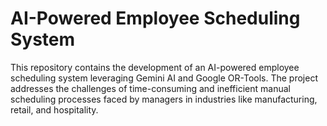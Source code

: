 # AI-Powered Employee Scheduling System
This repository contains the development of an AI-powered employee scheduling system leveraging Gemini AI and Google OR-Tools. The project addresses the challenges of time-consuming and inefficient manual scheduling processes faced by managers in industries like manufacturing, retail, and hospitality.
